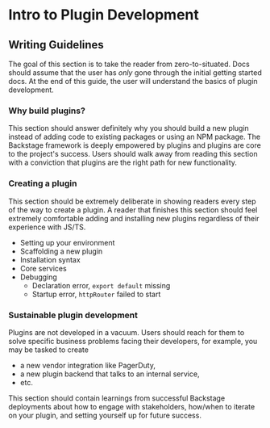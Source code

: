<!-- THIS FILE IS NOT INTENDED TO BE DISPLAYED ON THE DOCSITE -->

# Intro to Plugin Development

## Writing Guidelines

The goal of this section is to take the reader from zero-to-situated. Docs should assume that the user has _only_ gone through the initial getting started docs. At the end of this guide, the user will understand the basics of plugin development.

### Why build plugins?

This section should answer definitely why you should build a new plugin instead of adding code to existing packages or using an NPM package. The Backstage framework is deeply empowered by plugins and plugins are core to the project's success. Users should walk away from reading this section with a conviction that plugins are the right path for new functionality.

### Creating a plugin

This section should be extremely deliberate in showing readers every step of the way to create a plugin. A reader that finishes this section should feel extremely comfortable adding and installing new plugins regardless of their experience with JS/TS.

- Setting up your environment
- Scaffolding a new plugin
- Installation syntax
- Core services
- Debugging
  - Declaration error, `export default` missing
  - Startup error, `httpRouter` failed to start

### Sustainable plugin development

Plugins are not developed in a vacuum. Users should reach for them to solve specific business problems facing their developers, for example, you may be tasked to create

- a new vendor integration like PagerDuty,
- a new plugin backend that talks to an internal service,
- etc.

This section should contain learnings from successful Backstage deployments about how to engage with stakeholders, how/when to iterate on your plugin, and setting yourself up for future success.
